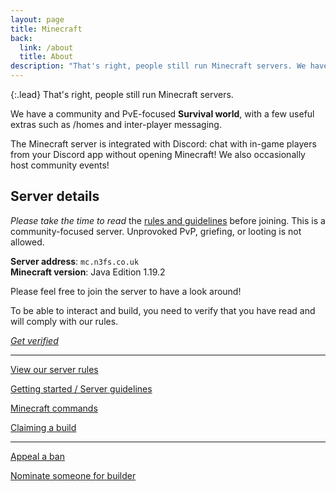 ```yaml
---
layout: page
title: Minecraft
back:
  link: /about
  title: About
description: "That's right, people still run Minecraft servers. We have a community and PvE-focused Survival world."
---
```


{:.lead}
That's right, people still run Minecraft servers.

We have a community and PvE-focused **Survival world**, with a few useful extras such as /homes and inter-player messaging.

The Minecraft server is integrated with Discord: chat with in-game players from your Discord app without opening Minecraft! We also occasionally host community events!

## Server details

*Please take the time to read* the [rules and guidelines](/help/minecraft-guidelines) before joining. This is a community-focused server. Unprovoked PvP, griefing, or looting is not allowed. 

**Server address**: `mc.n3fs.co.uk`  
**Minecraft version**: Java Edition 1.19.2

Please feel free to join the server to have a look around!

To be able to interact and build, you need to verify that you have read and will comply with our rules. 

<a href="/help/minecraft-verification" class="action"><em>Get verified</em></a>

----

<a href="/rules" class="action">View our server rules</a>

<a href="/help/minecraft-guidelines" class="action">Getting started / Server guidelines</a>

<a href="/help/minecraft-commands" class="action">Minecraft commands</a>

<a href="/help/minecraft-claims" class="action">Claiming a build</a>

----

<a href="/help/ban-appeal" class="action">Appeal a ban</a>

<a href="/help/builder" class="action">Nominate someone for builder</a>

